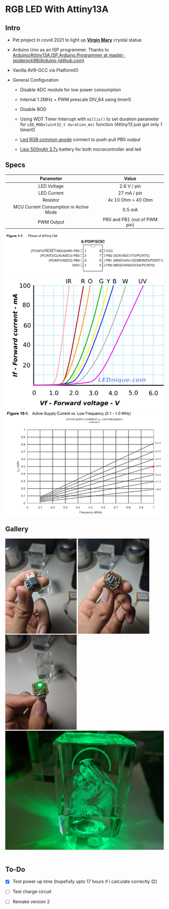 # RGB LED With Attiny13A

## Intro

- Pet project in covid 2021 to light up **[Virgin Mary](https://vi.wikipedia.org/wiki/Maria)** crystal statue

- Arduino Uno as an ISP programmer. Thanks to [Arduino/Attiny13A.ISP.Arduino.Programmer at master · spiderock98/Arduino (github.com)](https://github.com/spiderock98/Arduino/tree/master/Attiny13A.ISP.Arduino.Programmer)

- Vanilla AVR-GCC via PlatformIO

- General Configuration

  - Disable ADC module for low power consumption

  - Internal 1.2MHz + PWM prescale DIV_64 using timer0

  - Disable BOD

  - Using WDT Timer Interrupt with `millis()` to set duration parameter for `LED_MODx(uint32_t duration_ms)` function (Attiny13 just got only 1 timer0)

  - [Led RGB common anode](https://www.thegioiic.com/products/led-rgb-1210-dan-smd-trong-suot) connect to push-pull PB0 output

  - [Lipo 500mAh 3.7v](https://icdayroi.com/pin-lipo-500mah-3-7v) battery for both microcontroller and led

## Specs

|               Parameter                |            Value             |
| :------------------------------------: | :--------------------------: |
|              LED Voltage               |         2.6 V / pin          |
|              LED Current               |         27 mA / pin          |
|                Resistor                |      4x 10 Ohm = 40 Ohm      |
| MCU Current Consumption in Active Mode |            0.5 mA            |
|               PWM Output               | PB0 and PB1 (out of PWM pin) |

<img src="resource\docs\pinout.png" title="" alt="" data-align="center">
<img src="resource\docs\IV-curves-all-colours.png" title="" alt="" data-align="center">
<img src="resource\docs\current_consumption.png" title="" alt="" data-align="center">

## Gallery

<img src="resource\img\IMG_20210321_201045.jpg" title="" alt="" width="45%" data-align="center">
<img src="resource\img\IMG_20210321_201058.jpg" title="" alt="" width="45%" data-align="center">
<img src="resource\img\IMG_20210321_201135.jpg" title="" alt="" width="45%" data-align="center">
<img src="resource\img\IMG_20210321_201204.jpg" title="" alt="" data-align="center">
<img src="resource\img\IMG_20210321_201333.jpg" title="" alt="" data-align="center">

## To-Do

- [x] Test power up time (hopefully upto 17 hours if i calculate correctly 😊)

- [ ] Test charge circuit

- [ ] Remake version 2
